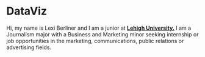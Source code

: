 # DataViz
Hi, my name is Lexi Berliner and I am a junior at [**Lehigh University.**](http://www1.lehigh.edu/insidelehigh) I am a Journalism major with a Business and Marketing minor seeking internship or job opportunities in the marketing, communications, public relations or advertising fields. 
